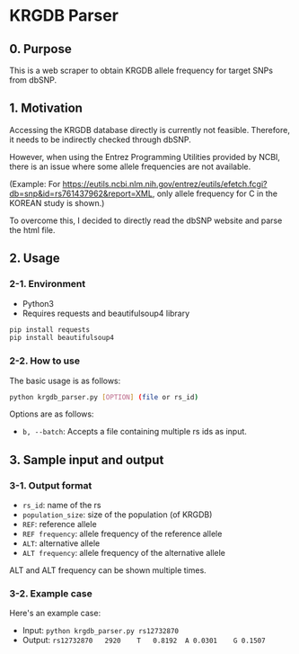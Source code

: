 # KRGDB Parser
## 0. Purpose
This is a web scraper to obtain KRGDB allele frequency for target SNPs from dbSNP.

## 1. Motivation
Accessing the KRGDB database directly is currently not feasible. Therefore, it needs to be indirectly checked through dbSNP.

However, when using the Entrez Programming Utilities provided by NCBI, there is an issue where some allele frequencies are not available.

(Example: For https://eutils.ncbi.nlm.nih.gov/entrez/eutils/efetch.fcgi?db=snp&id=rs761437962&report=XML, only allele frequency for C in the KOREAN study is shown.)

To overcome this, I decided to directly read the dbSNP website and parse the html file.

## 2. Usage
### 2-1. Environment
- Python3
- Requires requests and beautifulsoup4 library
```bash
pip install requests
pip install beautifulsoup4
```
### 2-2. How to use
The basic usage is as follows:
```bash
python krgdb_parser.py [OPTION] (file or rs_id)
```
Options are as follows:
- `b, --batch`: Accepts a file containing multiple rs ids as input.

## 3. Sample input and output
### 3-1. Output format
- `rs_id`: name of the rs
- `population_size`: size of the population (of KRGDB)
- `REF`: reference allele
- `REF frequency`: allele frequency of the reference allele
- `ALT`: alternative allele
- `ALT frequency`: allele frequency of the alternative allele

ALT and ALT frequency can be shown multiple times.

### 3-2. Example case
Here's an example case:
- Input: `python krgdb_parser.py rs12732870`
- Output: `rs12732870	2920	T	0.8192	A 0.0301	G 0.1507`
